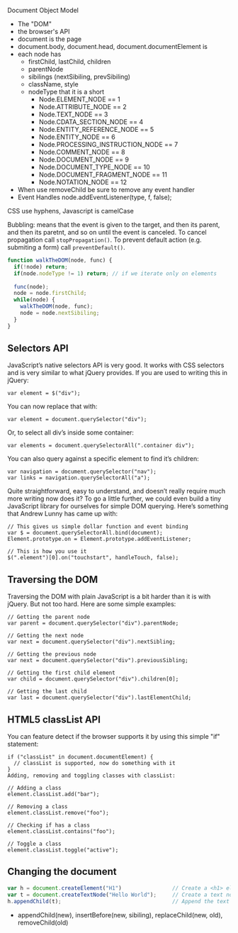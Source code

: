 Document Object Model
- The "DOM"
- the browser's API
- document is the page
- document.body, document.head, document.documentElement is <html>
- each node has 
  - firstChild, lastChild, children
  - parentNode
  - sibilings (nextSibiling, prevSibiling)
  - className, style
  - nodeType that it is a short
    - Node.ELEMENT_NODE == 1
    - Node.ATTRIBUTE_NODE == 2
    - Node.TEXT_NODE == 3
    - Node.CDATA_SECTION_NODE == 4
    - Node.ENTITY_REFERENCE_NODE == 5
    - Node.ENTITY_NODE == 6
    - Node.PROCESSING_INSTRUCTION_NODE == 7
    - Node.COMMENT_NODE == 8
    - Node.DOCUMENT_NODE == 9
    - Node.DOCUMENT_TYPE_NODE == 10
    - Node.DOCUMENT_FRAGMENT_NODE == 11
    - Node.NOTATION_NODE == 12
- When use removeChild be sure to remove any event handler
- Event Handles
  node.addEventListener(type, f, false);

CSS use hyphens, Javascript is camelCase

Bubbling: means that the event is given to the target, and then its parent, and then its paretnt, and so on until the event is canceled. To cancel propagation call `stopPropagation()`. To prevent default action (e.g. submiting a form) call `preventDefault()`.

```javascript
function walkTheDOM(node, func) {
  if(!node) return;
  if(node.nodeType != 1) return; // if we iterate only on elements
  
  func(node);
  node = node.firstChild;
  while(node) {
    walkTheDOM(node, func);
    node = node.nextSibiling;
  }
}
```

## Selectors API

JavaScript’s native selectors API is very good. It works with CSS selectors and is very similar to what jQuery provides. If you are used to writing this in jQuery:

```
var element = $("div");
```

You can now replace that with:

```
var element = document.querySelector("div");
```

Or, to select all div’s inside some container:

```
var elements = document.querySelectorAll(".container div");
```

You can also query against a specific element to find it’s children:

```
var navigation = document.querySelector("nav");
var links = navigation.querySelectorAll("a");
```

Quite straightforward, easy to understand, and doesn’t really require much more writing now does it? To go a little further, we could even build a tiny JavaScript library for ourselves for simple DOM querying. Here’s something that Andrew Lunny has came up with:

```
// This gives us simple dollar function and event binding
var $ = document.querySelectorAll.bind(document);
Element.prototype.on = Element.prototype.addEventListener;

// This is how you use it
$(".element")[0].on("touchstart", handleTouch, false);
```

## Traversing the DOM

Traversing the DOM with plain JavaScript is a bit harder than it is with jQuery. But not too hard. Here are some simple examples:

```
// Getting the parent node
var parent = document.querySelector("div").parentNode;

// Getting the next node
var next = document.querySelector("div").nextSibling;

// Getting the previous node
var next = document.querySelector("div").previousSibling;

// Getting the first child element
var child = document.querySelector("div").children[0];

// Getting the last child
var last = document.querySelector("div").lastElementChild;
```

## HTML5 classList API

You can feature detect if the browser supports it by using this simple "if" statement:

```
if ("classList" in document.documentElement) {
  // classList is supported, now do something with it
}
Adding, removing and toggling classes with classList:

// Adding a class
element.classList.add("bar");

// Removing a class
element.classList.remove("foo");

// Checking if has a class
element.classList.contains("foo");

// Toggle a class
element.classList.toggle("active");
```

## Changing the document
```javascript
var h = document.createElement("H1")                // Create a <h1> element
var t = document.createTextNode("Hello World");     // Create a text node
h.appendChild(t);                                   // Append the text to <h1>
```
- appendChild(new), insertBefore(new, sibiling), replaceChild(new, old), removeChild(old)
